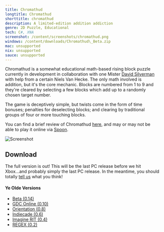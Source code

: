 ```yaml
---
title: Chromathud
longtitle: Chromathud
shorttitle: chromathud
description: A limited-edition addition addiction
genre: 2D Puzzle, Educational
tech: C#, XNA 
screenshot: /content/screenshots/chromathud.png
windows: /content/downloads/Chromathud\_Beta.zip
mac: unsupported
nix: unsupported
sauce: unsupported
--- 
```


Chromathud is a somewhat educational math-based rising block puzzle currently in development in collaboration with one Mister [David Silverman](http://davesilvermanart.com/) with help from a certain Niels Van Hecke. The only math involved is addition, but it's the core mechanic. Blocks are numbered from 1 to 9 and they're cleared by selecting a few blocks which add up to a randomly chosen target number. 

The game is deceptively simple, but twists come in the form of time bonuses; penalties for deselecting blocks; and clearing by traditional groups of four or more touching blocks. 

You can find a brief review of Chromathud [here](http://indiegameschannel.com/wp/2010/12/21/igf-2011-review-chromathud-by-luchenlabs/), and may or may not be able to play it online via [Spoon](http://spoon.net/chromathud).

![Screenshot]($screenshot$ "Screenshot")

## Download ##
The full version is out! This will be the last PC release before we hit Xbox...and probably simply the last PC release.
In the meantime, you should totally [tell us](http://twitter.com/neocheez) what you think!


#### Ye Olde Versions ####
- [Beta (0.14)](/content/downloads/Chromathud_Beta.zip)
- [GDC Online (0.10)](/content/downloads/Chromathud_GDC.zip)
- [Orientation (0.8)](/content/downloads/Chromathud_Orientation.zip)
- [Indiecade (0.6)](/content/downloads/Chromathud_Indiecade.zip)
- [Imagine RIT (0.4)](/content/downloads/Chromathud_Imagine.zip)
- [REGEX (0.2)](/content/downloads/Chromathud_REGEX.zip)
